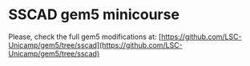 # SSCAD gem5 minicourse

Please, check the full gem5 modifications at: [https://github.com/LSC-Unicamp/gem5/tree/sscad](https://github.com/LSC-Unicamp/gem5/tree/sscad)

